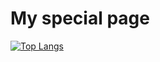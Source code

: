 # My special page

[![Top Langs](https://github-readme-stats.vercel.app/api/top-langs/?username=RedCatGirl&layout=compact&theme=synthwave)](https://github.com/anuraghazra/github-readme-stats)
